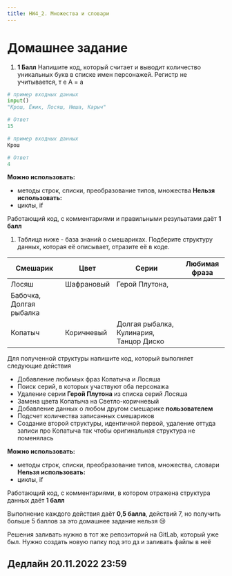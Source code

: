 ```yaml
---
title: HW4_2. Множества и словари
---
```


# Домашнее задание

1. **1 Балл** Напишите код, который считает и выводит количество уникальных букв в списке имен персонажей. Регистр не учитывается, т е А = а

```python
# пример входных данных
input()
"Крош, Ёжик, Лосяш, Нюша, Карыч"

# Ответ
15

# пример входных данных
Крош

# Ответ
4
```

**Можно использовать:**
- методы строк, списки, преобразование типов, множества
**Нельзя использовать:**
- циклы, if

Работающий код, с комментариями и правильными резульатами даёт **1 балл**

1. Таблица ниже - база знаний о смешариках. Подберите структуру данных, которая её описывает, отразите её в коде. 

| Смешарик | Цвет | Серии | Любимая фраза |
| --- | --- | --- | --- |
| Лосяш | Шафрановый | Герой Плутона,
Бабочка, Долгая рыбалка |  |
| Копатыч | Коричневый | Долгая рыбалка, Кулинария, Танцор Диско |  |

Для полученной структуры напишите код, который выполняет следующие действия 

- Добавление любимых фраз Копатыча и Лосяша
- Поиск серий, в которых участвуют оба персонажа
- Удаление серии **Герой Плутона** из списка серий Лосяша
- Замена цвета Копатыча на Светло-коричневый
- Добавление данных о любом другом смешарике **пользователем**
- Подсчет количества записанных смешариков
- Создание второй структуры, идентичной первой, удаление оттуда записи про Копатыча так чтобы оригинальная структура не поменялась

**Можно использовать:**
- методы строк, списки, преобразование типов, множества, словари
**Нельзя использовать:**
- циклы, if  

Работающий код, с комментариями, в котором отражена структура данных даёт **1 балл**

Выполнение каждого действия даёт **0,5 балла**, действий 7, но получить больше 5 баллов за это домашнее задание нельзя 😢

Решения заливать нужно в тот же репозиторий на GitLab, который уже был. Нужно создать новую папку под это дз и заливать файлы в неё

## Дедлайн 20.11.2022 23:59
